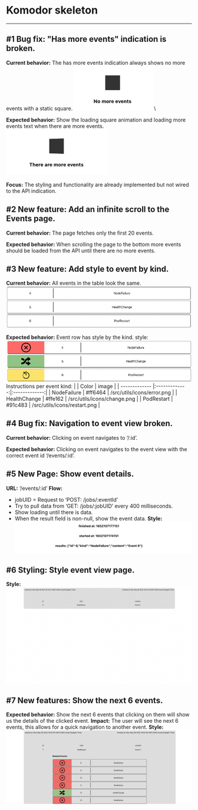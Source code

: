 # Komodor skeleton

---

## #1 Bug fix: "Has more events" indication is broken.

**Current behavior:** The has more events indication always shows no more events with a static square.
![#1 current behavior.](/public/images/1Current.png)\

**Expected behavior:** Show the loading square animation and loading more events text when there are more events.
![#1 expected behavior.](public/images/1Expected.png)

**Focus:** The styling and functionality are already implemented but not wired to the API indication.

## #2 New feature: Add an infinite scroll to the Events page.

**Current behavior:** The page fetches only the first 20 events.

**Expected behavior:** When scrolling the page to the bottom more events should be loaded from the API until there are no more events.

## #3 New feature: Add style to event by kind.

**Current behavior:** All events in the table look the same.
![#3 expected behavior.](/public/images/3Current.png)

**Expected behavior:** Event row has style by the kind.
style:
![#3 expected behavior.](/public/images/3Expected.png)
Instructions per event kind:
| | Color | image |
| ------------- |:-------------:|:-------------:|
| NodeFailure | #ff6464 | /src/utils/icons/error.png |
| HealthChange | #ffe162 | /src/utils/icons/change.png |
| PodRestart | #91c483 | /src/utils/icons/restart.png |

## #4 Bug fix: Navigation to event view broken.

**Current behavior:** Clicking on event navigates to ‘/:id’.

**Expected behavior:** Clicking on event navigates to the event view with the correct event id ‘/events/:id’.

## #5 New Page: Show event details.

**URL:** ‘/events/:id’
**Flow:**

- jobUID = Request to ‘POST: /jobs/:eventId’
- Try to pull data from ‘GET: /jobs/:jobUID’ every 400 milliseconds.
- Show loading until there is data.
- When the result field is non-null, show the event data.
  **Style:**
  ![#5 Style.](/public/images/5Style.png)

## #6 Styling: Style event view page.

**Style:**
![#6 Style.](/public/images/6Style.png)

## #7 New features: Show the next 6 events.

**Expected behavior:** Show the next 6 events that clicking on them will show us the details of the clicked event.
**Impact:** The user will see the next 6 events, this allows for a quick navigation to another event.
**Style:**
![#7 Style.](/public/images/7Style.png)
